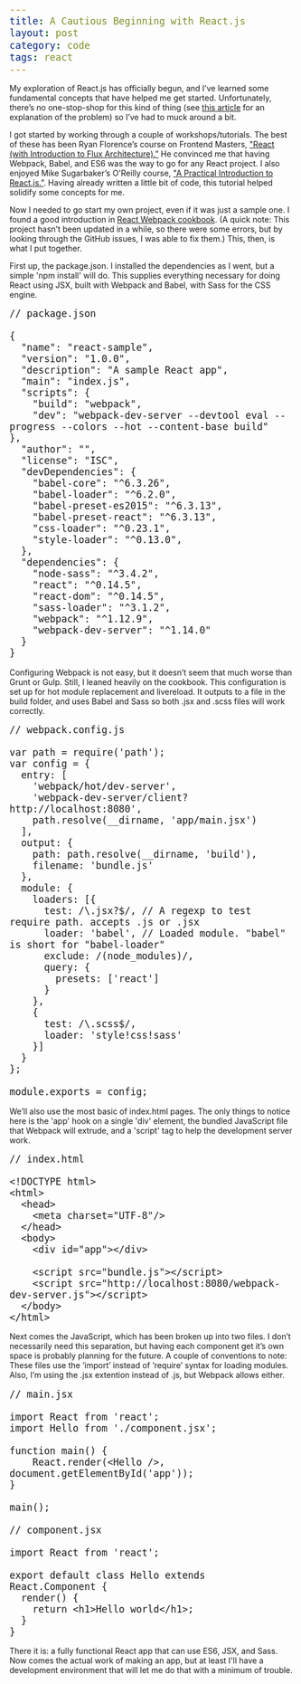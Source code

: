 ```yaml
---
title: A Cautious Beginning with React.js
layout: post
category: code
tags: react
---
```

My exploration of React.js has officially begun, and I’ve learned some fundamental concepts that have helped me get started. Unfortunately, there’s no one-stop-shop for this kind of thing (see [this article](https://medium.com/@ericclemmons/javascript-fatigue-48d4011b6fc4#.vy4ccyn5m) for an explanation of the problem) so I’ve had to muck around a bit.

<style>
  pre, code {
    font-size: 1.1em;
  }
</style>

I got started by working through a couple of workshops/tutorials. The best of these has been Ryan Florence’s course on Frontend Masters, ["React (with Introduction to Flux Architecture).”](https://frontendmasters.com/courses/react/) He convinced me that having Webpack, Babel, and ES6 was the way to go for any React project. I also enjoyed Mike Sugarbaker’s O'Reilly course, ["A Practical Introduction to React.js.”](http://shop.oreilly.com/product/0636920039716.do). Having already written a little bit of code, this tutorial helped solidify some concepts for me.

Now I needed to go start my own project, even if it was just a sample one. I found a good introduction in [React Webpack cookbook](https://christianalfoni.github.io/react-webpack-cookbook/index.html). (A quick note: This project hasn’t been updated in a while, so there were some errors, but by looking through the GitHub issues, I was able to fix them.) This, then, is what I put together.

First up, the package.json. I installed the dependencies as I went, but a simple 'npm install' will do. This supplies everything necessary for doing React using JSX, built with Webpack and Babel, with Sass for the CSS engine. 

~~~
// package.json

{
  "name": "react-sample",
  "version": "1.0.0",
  "description": "A sample React app",
  "main": "index.js",
  "scripts": {
    "build": "webpack",
    "dev": "webpack-dev-server --devtool eval --progress --colors --hot --content-base build"
},
  "author": "",
  "license": "ISC",
  "devDependencies": {
    "babel-core": "^6.3.26",
    "babel-loader": "^6.2.0",
    "babel-preset-es2015": "^6.3.13",
    "babel-preset-react": "^6.3.13",
    "css-loader": "^0.23.1",
    "style-loader": "^0.13.0",
  },
  "dependencies": {
    "node-sass": "^3.4.2",
    "react": "^0.14.5",
    "react-dom": "^0.14.5",
    "sass-loader": "^3.1.2",
    "webpack": "^1.12.9",
    "webpack-dev-server": "^1.14.0"
  }
}
~~~

Configuring Webpack is not easy, but it doesn’t seem that much worse than Grunt or Gulp. Still, I leaned heavily on the cookbook. This configuration is set up for hot module replacement and livereload. It outputs to a file in the build folder, and uses Babel and Sass so both .jsx and .scss files will work correctly.

~~~
// webpack.config.js

var path = require('path');
var config = {
  entry: [
    'webpack/hot/dev-server',
    'webpack-dev-server/client?http://localhost:8080',
    path.resolve(__dirname, 'app/main.jsx')
  ],
  output: {
    path: path.resolve(__dirname, 'build'),
    filename: 'bundle.js'
  },
  module: {
    loaders: [{
      test: /\.jsx?$/, // A regexp to test require path. accepts .js or .jsx
      loader: 'babel', // Loaded module. "babel" is short for "babel-loader"
      exclude: /(node_modules)/,
      query: {
        presets: ['react']
      }
    },
    {
      test: /\.scss$/,
      loader: 'style!css!sass'
    }]
  }
};

module.exports = config;
~~~

We’ll also use the most basic of index.html pages. The only things to notice here is the 'app' hook on a single 'div' element, the bundled JavaScript file that Webpack will extrude, and a 'script' tag to help the development server work.

~~~
// index.html

<!DOCTYPE html>
<html>
  <head>
    <meta charset="UTF-8"/>
  </head>
  <body>
    <div id="app"></div>

    <script src="bundle.js"></script>
    <script src="http://localhost:8080/webpack-dev-server.js"></script>
  </body>
</html>

~~~

Next comes the JavaScript, which has been broken up into two files. I don’t necessarily need this separation, but having each component get it’s own space is probably planning for the future. A couple of conventions to note: These files use the ‘import’ instead of ‘require’ syntax for loading modules. Also, I’m using the .jsx extention instead of .js, but Webpack allows either. 

~~~
// main.jsx

import React from 'react';
import Hello from './component.jsx';

function main() {
    React.render(<Hello />, document.getElementById('app'));
}

main();

// component.jsx

import React from 'react';

export default class Hello extends React.Component {
  render() {
    return <h1>Hello world</h1>;
  }
}
~~~

There it is: a fully functional React app that can use ES6, JSX, and Sass. Now comes the actual work of making an app, but at least I'll have a development environment that will let me do that with a minimum of trouble. 
